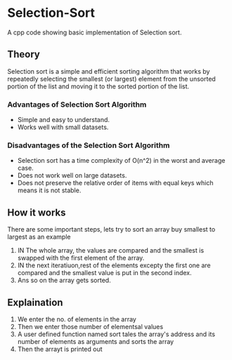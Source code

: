 # Selection-Sort
A cpp code showing basic implementation of Selection sort.
## Theory
Selection sort is a simple and efficient sorting algorithm that works by repeatedly selecting the smallest (or largest) element from the unsorted portion of the list and moving it to the sorted portion of the list. 
### Advantages of Selection Sort Algorithm
- Simple and easy to understand.
- Works well with small datasets.
### Disadvantages of the Selection Sort Algorithm
- Selection sort has a time complexity of O(n^2) in the worst and average case.
- Does not work well on large datasets.
- Does not preserve the relative order of items with equal keys which means it is not stable.
## How it works
There are some important steps, lets try to sort an array buy smallest to largest as an example
1. IN The whole array, the values are compared and the smallest is swapped with the first element of the array.
2. IN the next iteratiuon,rest of the elements excepty the first one are compared and the smallest value is put in the second index.
3. Ans so on the array gets sorted.
## Explaination
1. We enter the no. of elements in the array
2. Then we enter those number of elementsal values
3. A user defined function named sort tales the array's address and its number of elements as arguments and sorts the array
4. Then the arrayt is printed out
